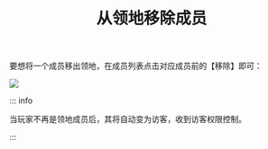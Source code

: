 ﻿---
title: 从领地移除成员
createTime: 2025/03/14 09:22:23
permalink: /doc/player/member/remove/
---

要想将一个成员移出领地，在成员列表点击对应成员前的【移除】即可：

![](/player/member/remove/1.png)

::: info

当玩家不再是领地成员后，其将自动变为访客，收到访客权限控制。

:::

